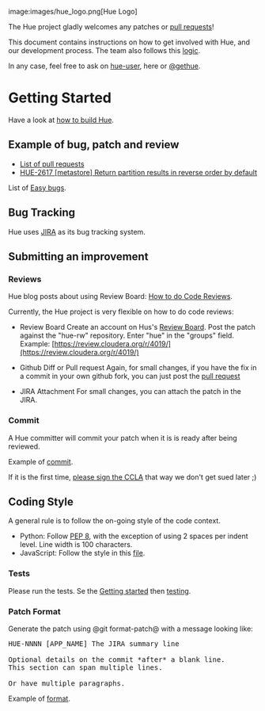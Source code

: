 image:images/hue_logo.png[Hue Logo]

The Hue project gladly welcomes any patches or [pull requests](https://github.com/cloudera/hue/pulls)!

This document contains instructions on how to get involved with Hue, and our development process. The team also follows this [logic](http://gethue.com/the-hue-team-development-process/).

In any case, feel free to ask on [hue-user](http://groups.google.com/a/cloudera.org/group/hue-user), here or [@gethue](https://twitter.com/gethue).

# Getting Started

Have a look at [how to build Hue](https://github.com/cloudera/hue#getting-started).

## Example of bug, patch and review

* [List of pull requests](https://github.com/cloudera/hue/pulls)
* [HUE-2617 [metastore] Return partition results in reverse order by default](https://issues.cloudera.org/browse/HUE-2617)

List of [Easy bugs](https://issues.cloudera.org/secure/IssueNavigator.jspa?mode=hide&requestId=10431).

## Bug Tracking

Hue uses [JIRA](https://issues.cloudera.org/browse/HUE) as its bug tracking system.

## Submitting an improvement

### Reviews

Hue blog posts about using Review Board: [How to do Code Reviews](http://gethue.com/rbtools-example-how-do-easily-do-code-reviews-with-review-board/).

Currently, the Hue project is very flexible on how to do code reviews:

* Review Board
Create an account on Hus's [Review Board](https://review.cloudera.org/groups/hue).
Post the patch against the "hue-rw" repository. Enter "hue" in the "groups" field.
Example: [https://review.cloudera.org/r/4019/](https://review.cloudera.org/r/4019/)

* Github Diff or Pull request
Again, for small changes, if you have the fix in a commit in your own github fork, you can just post the [pull request](https://github.com/cloudera/hue/pulls)

* JIRA Attachment
For small changes, you can attach the patch in the JIRA.

### Commit

A Hue committer will commit your patch when it is is ready after being reviewed.

Example of [commit](https://github.com/cloudera/hue/commit/968d58c72119e4055bb081ba023e02b8ac8534dd).

If it is the first time, [please sign the CCLA](https://github.com/cloudera/hue/wiki/Ccla) that way we don't get sued later ;)

## Coding Style

A general rule is to follow the on-going style of the code context.

* Python: Follow [PEP 8](http://www.python.org/dev/peps/pep-0008/), with the exception of using 2 spaces per indent level. Line width is 100 characters.
* JavaScript: Follow the style in this [file](https://github.com/cloudera/hue/blob/master/apps/oozie/src/oozie/static/oozie/js/bundle-editor.ko.js#L18).


### Tests

Please run the tests. Se the [Getting started](https://github.com/cloudera/hue#getting-started) then [testing](http://cloudera.github.io/hue/latest/sdk/sdk.html#testing).

### Patch Format

Generate the patch using @git format-patch@ with a message looking like:

<pre>
HUE-NNNN [APP_NAME] The JIRA summary line

Optional details on the commit *after* a blank line.
This section can span multiple lines.

Or have multiple paragraphs.
</pre>

Example of [format](https://github.com/cloudera/hue/commit/ab09a825f71ae9817f07befc520a4d0bd85f88f0).
